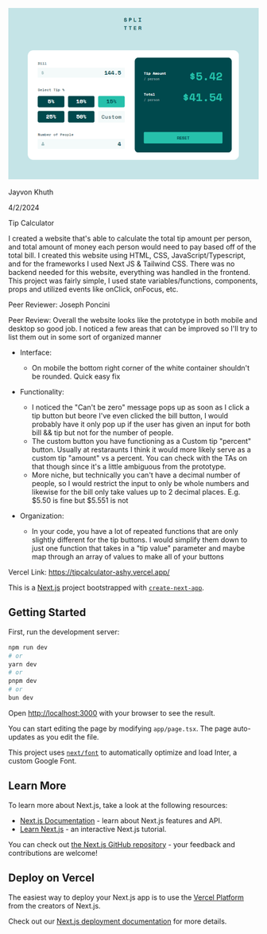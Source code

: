 ![alt text](image.png)

Jayvon Khuth

4/2/2024

Tip Calculator

I created a website that's able to calculate the total tip amount per person, and total amount of money each person would need to pay based off of the total bill. I created this website using HTML, CSS, JavaScript/Typescript, and for the frameworks I used Next JS & Tailwind CSS. There was no backend needed for this website, everything was handled in the frontend. This project was fairly simple, I used state variables/functions, components, props and utilized events like onClick, onFocus, etc.


Peer Reviewer: Joseph Poncini

Peer Review: Overall the website looks like the prototype in both mobile and desktop so good job. I noticed a few areas that can be improved so I'll try to list them out in some sort of organized manner

- Interface: 
    - On mobile the bottom right corner of the white container shouldn't be rounded. Quick easy fix

- Functionality: 
    - I noticed the "Can't be zero" message pops up as soon as I click a tip button but beore I've even clicked the bill button, I would probably have it only pop up if the user has given an input for both bill && tip but not for the number of people.
    - The custom button you have functioning as a Custom tip "percent" button. Usually at restaraunts I think it would more likely serve as a custom tip "amount" vs a percent. You can check with the TAs on that though since it's a little ambiguous from the prototype.
    - More niche, but technically you can't have a decimal number of people, so I would restrict the input to only be whole numbers and likewise for the bill only take values up to 2 decimal places. E.g. $5.50 is fine but $5.551 is not 

- Organization:
    - In your code, you have a lot of repeated functions that are only slightly different for the tip buttons. I would simplify them down to just one function that takes in a "tip value" parameter and maybe map through an array of values to make all of your buttons

Vercel Link: https://tipcalculator-ashy.vercel.app/



This is a [Next.js](https://nextjs.org/) project bootstrapped with [`create-next-app`](https://github.com/vercel/next.js/tree/canary/packages/create-next-app).

## Getting Started

First, run the development server:

```bash
npm run dev
# or
yarn dev
# or
pnpm dev
# or
bun dev
```

Open [http://localhost:3000](http://localhost:3000) with your browser to see the result.

You can start editing the page by modifying `app/page.tsx`. The page auto-updates as you edit the file.

This project uses [`next/font`](https://nextjs.org/docs/basic-features/font-optimization) to automatically optimize and load Inter, a custom Google Font.

## Learn More

To learn more about Next.js, take a look at the following resources:

- [Next.js Documentation](https://nextjs.org/docs) - learn about Next.js features and API.
- [Learn Next.js](https://nextjs.org/learn) - an interactive Next.js tutorial.

You can check out [the Next.js GitHub repository](https://github.com/vercel/next.js/) - your feedback and contributions are welcome!

## Deploy on Vercel

The easiest way to deploy your Next.js app is to use the [Vercel Platform](https://vercel.com/new?utm_medium=default-template&filter=next.js&utm_source=create-next-app&utm_campaign=create-next-app-readme) from the creators of Next.js.

Check out our [Next.js deployment documentation](https://nextjs.org/docs/deployment) for more details.
